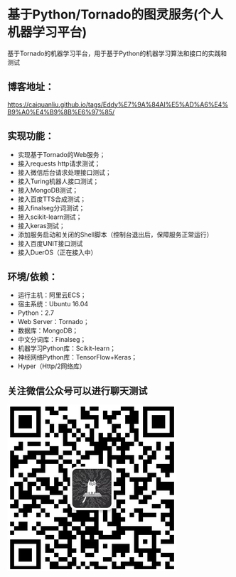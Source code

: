 # 基于Python/Tornado的图灵服务(个人机器学习平台)
基于Tornado的机器学习平台，用于基于Python的机器学习算法和接口的实践和测试

## 博客地址：
<https://caiquanliu.github.io/tags/Eddy%E7%9A%84AI%E5%AD%A6%E4%B9%A0%E4%B9%8B%E6%97%85/>

## 实现功能：
* 实现基于Tornado的Web服务；
* 接入requests http请求测试；
* 接入微信后台请求处理接口测试；
* 接入Turing机器人接口测试；
* 接入MongoDB测试；
* 接入百度TTS合成测试；
* 接入finalseg分词测试；
* 接入scikit-learn测试；
* 接入keras测试；
* 添加服务启动和关闭的Shell脚本（控制台退出后，保障服务正常运行）
* 接入百度UNIT接口测试
* 接入DuerOS（正在接入中）

## 环境/依赖：
* 运行主机：阿里云ECS；
* 宿主系统：Ubuntu 16.04
* Python：2.7
* Web Server：Tornado；
* 数据库：MongoDB；
* 中文分词库：Finalseg；
* 机器学习Python库：Scikit-learn；
* 神经网络Python库：TensorFlow+Keras；
* Hyper（Http/2网络库）

## 关注微信公众号可以进行聊天测试
![](./assets/MyAI_Wechat_QRC.PNG)

